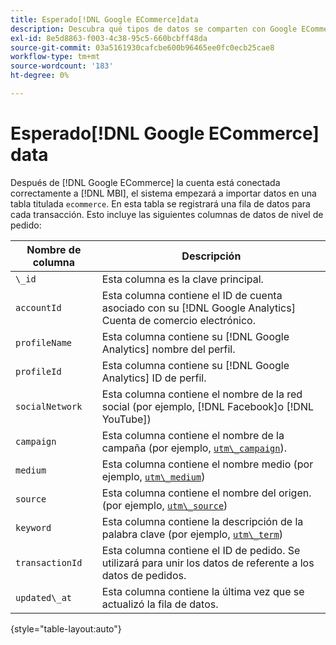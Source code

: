 ```yaml
---
title: Esperado[!DNL Google ECommerce]data
description: Descubra qué tipos de datos se comparten con Google ECommerce.
exl-id: 8e5d8863-f003-4c38-95c5-660bcbff48da
source-git-commit: 03a5161930cafcbe600b96465ee0fc0ecb25cae8
workflow-type: tm+mt
source-wordcount: '183'
ht-degree: 0%

---
```


# Esperado[!DNL Google ECommerce] data

Después de [!DNL Google ECommerce] la cuenta está conectada correctamente a [!DNL MBI], el sistema empezará a importar datos en una tabla titulada `ecommerce`. En esta tabla se registrará una fila de datos para cada transacción. Esto incluye las siguientes columnas de datos de nivel de pedido:

| Nombre de columna | Descripción |
|-----|-----|
| `\_id` | Esta columna es la clave principal. |
| `accountId` | Esta columna contiene el ID de cuenta asociado con su [!DNL Google Analytics] Cuenta de comercio electrónico. |
| `profileName` | Esta columna contiene su [!DNL Google Analytics] nombre del perfil. |
| `profileId` | Esta columna contiene su [!DNL Google Analytics] ID de perfil. |
| `socialNetwork` | Esta columna contiene el nombre de la red social (por ejemplo, [!DNL Facebook]o [!DNL YouTube]) |
| `campaign` | Esta columna contiene el nombre de la campaña (por ejemplo, [`utm\_campaign`](https://support.google.com/analytics/answer/1033867?hl=en)). |
| `medium` | Esta columna contiene el nombre medio (por ejemplo, [`utm\_medium`](https://support.google.com/analytics/answer/1033867?hl=en)) |
| `source` | Esta columna contiene el nombre del origen. (por ejemplo, [`utm\_source`](https://support.google.com/analytics/answer/1033867?hl=en)) |
| `keyword` | Esta columna contiene la descripción de la palabra clave (por ejemplo, [`utm\_term`](https://support.google.com/analytics/answer/1033867?hl=en)) |
| `transactionId` | Esta columna contiene el ID de pedido. Se utilizará para unir los datos de referente a los datos de pedidos. |
| `updated\_at` | Esta columna contiene la última vez que se actualizó la fila de datos. |

{style=&quot;table-layout:auto&quot;}
